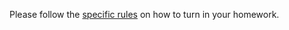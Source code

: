 Please follow the [specific rules](https://github.com/Wenlab/Computation-Neuro-Course/wiki/%E4%BD%9C%E4%B8%9A%E6%8F%90%E4%BA%A4) on how to turn in your homework.
